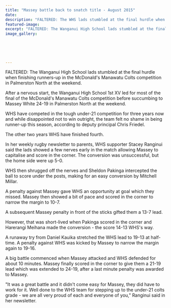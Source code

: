 ```yaml
---
title: "Massey battle back to snatch title - August 2015"
date: 
description: "FALTERED: The WHS lads stumbled at the final hurdle when finishing runners-up in the McDonald's Manawatu Colts competition in Palmerston North at the weekend, Wanganui Chronicle article on 5/8/15..."
featured-image: 
excerpt: "FALTERED: The Wanganui High School lads stumbled at the final hurdle when finishing runners-up in the McDonald's Manawatu Colts competition in Palmerston North at the weekend."
image_gallery:
	
	
	
	
	
---
```


<p><span>FALTERED: The Wanganui High School lads stumbled at the final hurdle when finishing runners-up in the McDonald's Manawatu Colts competition in Palmerston North at the weekend.</span></p>
<p>After a nervous start, the Wanganui High School 1st XV led for most of the final of the McDonald's Manawatu Colts competition before succumbing to Massey White 24-19 in Palmerston North at the weekend.</p>
<p>WHS have competed in the tough under-21 competition for three years now and while disappointed not to win outright, the team felt no shame in being runner-up this season, according to deputy principal Chris Friedel.</p>
<p>The other two years WHS have finished fourth.</p>
<p>In her weekly rugby newsletter to parents, WHS supporter Stacey Ranginui said the lads showed a few nerves early in the match allowing Massey to capitalise and score in the corner. The conversion was unsuccessful, but the home side were up 5-0.</p>
<p>WHS then shrugged off the nerves and Sheldon Pakinga intercepted the ball to score under the posts, making for an easy conversion by Mitchell Millar.</p>
<p>A penalty against Massey gave WHS an opportunity at goal which they missed. Massey then showed a bit of pace and scored in the corner to narrow the margin to 10-7.</p>
<p>A subsequent Massey penalty in front of the sticks gifted them a 13-7 lead.</p>
<p>However, that was short-lived when Pakinga scored in the corner and Harerangi Meihana made the conversion - the score 14-13 WHS's way.</p>
<p>A runaway try from Daniel Kauika stretched the WHS lead to 19-13 at half-time. A penalty against WHS was kicked by Massey to narrow the margin again to 19-16.</p>
<p>A big battle commenced when Massey attacked and WHS defended for about 10 minutes. Massey finally scored in the corner to give them a 21-19 lead which was extended to 24-19, after a last minute penalty was awarded to Massey.</p>
<p>"It was a great battle and it didn't come easy for Massey, they did have to work for it. Well done to the WHS team for stepping up to the under-21 colts grade - we are all very proud of each and everyone of you," Ranginui said in her newsletter.</p>

